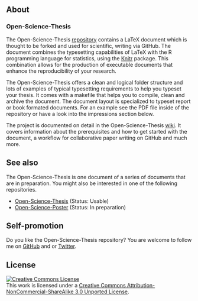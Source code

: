 ## About

### Open-Science-Thesis

The Open-Science-Thesis
[repository](https://github.com/cpfaff/Open-Science-Thesis) contains a LaTeX
document which is thought to be forked and used for scientific, writing via
GitHub. The document combines the typesetting capabilities of LaTeX with the R
programming language for statistics, using the [Knitr](http://yihui.name/knitr/)
package. This combination allows for the production of executable documents that
enhance the reproducibility of your research.

The Open-Science-Thesis offers a clean and logical folder structure and lots of
examples of typical typesetting requirements to help you typeset your thesis. It
comes with a makefile that helps you to compile, clean and archive the document.
The document layout is specialized to typeset report or book formated documents.
For an example see the PDF file inside of the repository or have a look into the
impressions section below.

The project is documented on detail in the Open-Science-Thesis
[wiki](https://github.com/cpfaff/Open-Science-Thesis/wiki). It covers information
about the prerequisites and how to get started with the document, a workflow for
collaborative paper writing on GitHub and much more.

## See also

The Open-Science-Thesis is one document of a series of documents that are in
preparation. You might also be interested in one of the following repositories.

- [Open-Science-Thesis](https://github.com/cpfaff/Open-Science-Paper) (Status: Usable)
- [Open-Science-Poster](https://github.com/cpfaff/Open-Science-Poster) (Status: In preparation)

## Self-promotion

Do you like the Open-Science-Thesis repository? You are welcome
to follow me on [GitHub](https://github.com/cpfaff) and or
[Twitter](http://twitter.com/ctpfaff).

## License

<a rel="license" href="http://creativecommons.org/licenses/by-nc-sa/3.0/"><img alt="Creative Commons License" style="border-width:0" src="http://i.creativecommons.org/l/by-nc-sa/3.0/88x31.png" /></a><br />This work is licensed under a <a rel="license" href="http://creativecommons.org/licenses/by-nc-sa/3.0/">Creative Commons Attribution-NonCommercial-ShareAlike 3.0 Unported License</a>.
